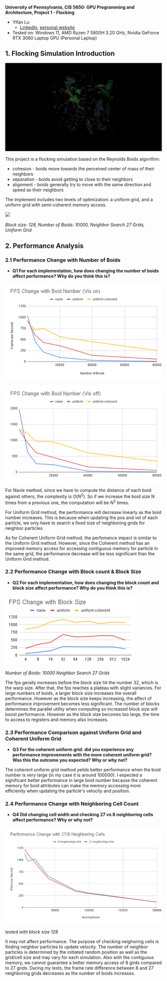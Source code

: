 **University of Pennsylvania, CIS 5650: GPU Programming and Architecture,
Project 1 - Flocking**

* Yifan Lu
  * [LinkedIn](https://www.linkedin.com/in/yifan-lu-495559231/), [personal website](http://portfolio.samielouse.icu/)
* Tested on: Windows 11, AMD Ryzen 7 5800H 3.20 GHz, Nvidia GeForce RTX 3060 Laptop GPU (Personal Laptop)

## 1. Flocking Simulation Introduction

![](images/flockResult.png)

This project is a flocking simulation based on the Reynolds Boids algorithm:

- cohesion - boids move towards the perceived center of mass of their neighbors
- separation - boids avoid getting to close to their neighbors
- alignment - boids generally try to move with the same direction and speed as their neighbors

The implement includes two levels of optimization: a uniform grid, and a uniform grid with semi-coherent memory access.

![](images/flockAnim.gif)

*Block size: 128, Number of Boids: 10000, Neighbor Search 27 Grids, Uniform Grid*

## 2. Performance Analysis

### 2.1 Performance Change with Number of Boids
- **Q1 For each implementation, how does changing the number of boids affect performance? Why do you think this is?**

![](images/fps_boid.png)

![](images/fps_boid_off.png)

For Navie method, since we have to compute the distance of each boid against others, the complexity is $O(N^2$). So if we increase the boid size N times from a previous one, the computation will be $N^2$ times. 

For Uniform Grid method, the performance will decrease linearly as the boid number increases. This is because when updating the pos and vel of each particle, we only have to search a fixed size of neighboring grids for neighbor particles. 

As for Coherent Uniform Grid method, the perfomance impact is similar to the Uniform Grid method. However, since the Coherent method has an improved memory access for accessing contiguous memory for particle in the same grid, the performance decrease will be less significant than the Uniform Grid method.

### 2.2 Performance Change with Block count & Block Size

- **Q2 For each implementation, how does changing the block count and block size affect performance? Why do you think this is?**

![Performance Change for 3 methods on different block sizes](images/fps_blockSize.png)

*Number of Boids: 10000 Neighbor Search 27 Grids*

The fps gerally increases before the block size hit the number 32, which is the warp size. After that, the fps reaches a plateau with slight variances. For large numbers of boids, a larger block size increases the overall performance. However as the block size keeps increasing, the affect of performance improvement becomes less significant. The number of blocks determines the parallel utility when computing so increased block size will boost performance. However as the block size becomes too large, the time to access to registers and memory also increases.

### 2.3 Performance Comparison against Uniform Grid and Coherent Uniform Grid

- **Q3 For the coherent uniform grid: did you experience any performance improvements with the more coherent uniform grid? Was this the outcome you expected? Why or why not?**

The coherent uniform grid method yeilds better performance when the boid number is very large (in my case it is around 100000). I expected a significant better performance in large boid number because the coherent memory for boid attributes can make the memory accessing more efficiently when updating the particle's velocity and position.

### 2.4 Performance Change with Neighboring Cell Count

- **Q4 Did changing cell width and checking 27 vs 8 neighboring cells affect performance? Why or why not?**

![](images/fps_neighbor.png)

*tested with block size 128*

It may not affect performance. The purpose of checking neighoring cells is finding neighbor particles to update velocity. The number of neighbor particles is determined by the initiated random position as well as the grid/cell size and may vary for each simulation. Also with the contiguous memory, we cannot guarantee a better memory access of 8 girds compared to 27 grids. During my tests, the frame rate difference between 8 and 27 neighboring grids decreases as the number of boids increases.




